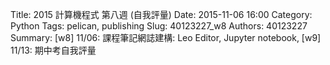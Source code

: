 Title: 2015 計算機程式 第八週 (自我評量)
Date: 2015-11-06 16:00
Category: Python
Tags: pelican, publishing
Slug: 40123227_w8
Authors: 40123227
Summary: [w8] 11/06: 課程筆記網誌建構: Leo Editor, Jupyter notebook, [w9] 11/13: 期中考自我評量





